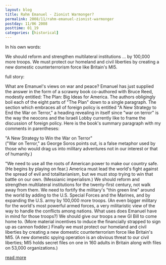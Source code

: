 ```yaml
---
layout: blog
title: Rahm Emanuel - Zionist Warmonger?
permalink: 2008/11/rahm-emanuel-zionist-warmonger
postday: 11/06 2008
posttime: 01_19
categories: [historical]
---
```


<p>In his own words:</p>
<p>We should reform and strengthen multilateral institutions ... by 100,000 more troops. We must protect our homeland and civil liberties by creating a new domestic counterterrorism force like Britain's MI5.</p>
<p>full story:</p>
<p>What are Emanuel's views on war and peace? Emanuel has just supplied the answer in the form of a scrawny book co-authored with Bruce Reed, modestly entitled: The Plan: Big Ideas for America. The authors obligingly boil each of the eight parts of "The Plan" down to a single paragraph. The section which embraces all of foreign policy is entitled "A New Strategy to End the War on Terror," a heading revealing in itself since "war on terror" is the way the neocons and the Israeli Lobby currently like to frame the discussion of foreign policy. Here is the book's summary paragraph with my comments in parentheses:</p>
<p>"A New Strategy to Win the War on Terror"<br />
("War on Terror," as George Soros points out, is a false metaphor used by those who would drag us into military adventures not in our interest or that of humanity.)</p>
<p>"We need to use all the roots of American power to make our country safe. (He begins by playing on fear.) America must lead the world's fight against the spread of evil and totalitarianism, but we must stop trying to win that battle on our own. (Messianic imperialism.) We should reform and strengthen multilateral institutions for the twenty-first century, not walk away from them. We need to fortify the military's "thin green line" around the world by adding to the U.S. Special Forces and the Marines, and by expanding the U.S. army by 100,000 more troops. (An even bigger military for the world's most powerful armed forces, a very militaristic view of the way to handle the conflicts among nations. What uses does Emanuel have in mind for those troops?) We should give our troops a new GI Bill to come home to. (More material incentives to induce the financially strapped to sign up as cannon fodder.) Finally we must protect our homeland and civil liberties by creating a new domestic counterterrorism force like Britain's MI5. (A new domestic spying operation is an obvious threat to our civil liberties; MI5 holds secret files on one in 160 adults in Britain along with files on 53,000 organizations.)</p>
<p><a href="http://smirkingchimp.com/thread/18497" target="_blank">read more</a></p>

